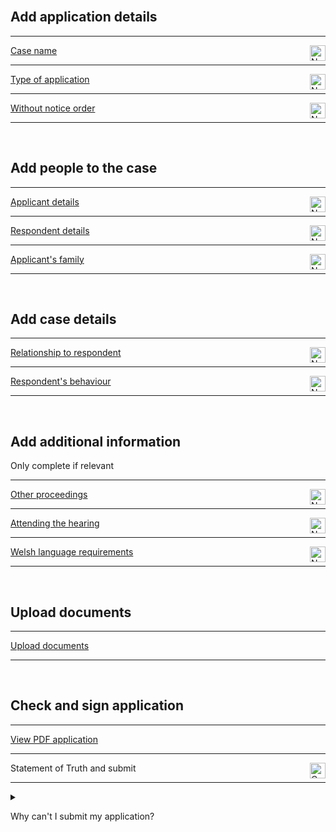 <div class='width-50'>

<br/>

## Add application details

<hr class='govuk-!-margin-top-3 govuk-!-margin-bottom-2'/>

<a href='/cases/case-details/${[CASE_REFERENCE]}/trigger/fl401CaseName/fl401CaseName1'>Case name</a><img align='right' height='25px' src='NO IMAGE URL IN THIS BRANCHnot-started.png' title='Not started'/>

<hr class='govuk-!-margin-top-3 govuk-!-margin-bottom-2'/>

<a href='/cases/case-details/${[CASE_REFERENCE]}/trigger/fl401TypeOfApplication/fl401TypeOfApplication1'>Type of application</a><img align='right' height='25px' src='NO IMAGE URL IN THIS BRANCHnot-started.png' title='Not started'/>

<hr class='govuk-!-margin-top-3 govuk-!-margin-bottom-2'/>

<a href='/cases/case-details/${[CASE_REFERENCE]}/trigger/withoutNoticeOrderDetails/withoutNoticeOrderDetails1'>Without notice order</a><img align='right' height='25px' src='NO IMAGE URL IN THIS BRANCHnot-started.png' title='Not started'/>

<hr class='govuk-!-margin-top-3 govuk-!-margin-bottom-2'/>

<br/>

## Add people to the case

<hr class='govuk-!-margin-top-3 govuk-!-margin-bottom-2'/>

<a href='/cases/case-details/${[CASE_REFERENCE]}/trigger/applicantsDetails/applicantsDetails1'>Applicant details</a><img align='right' height='25px' src='NO IMAGE URL IN THIS BRANCHnot-started.png' title='Not started'/>

<hr class='govuk-!-margin-top-3 govuk-!-margin-bottom-2'/>

<a href='/cases/case-details/${[CASE_REFERENCE]}/trigger/respondentsDetails/respondentsDetails1'>Respondent details</a><img align='right' height='25px' src='NO IMAGE URL IN THIS BRANCHnot-started.png' title='Not started'/>

<hr class='govuk-!-margin-top-3 govuk-!-margin-bottom-2'/>

<a href='/cases/case-details/${[CASE_REFERENCE]}/trigger/fl401ApplicantFamilyDetails/fl401ApplicantFamilyDetails1'>Applicant's family</a><img align='right' height='25px' src='NO IMAGE URL IN THIS BRANCHnot-started.png' title='Not started'/>

<hr class='govuk-!-margin-top-3 govuk-!-margin-bottom-2'/>

<br/>

## Add case details

<hr class='govuk-!-margin-top-3 govuk-!-margin-bottom-2'/>

<a href='/cases/case-details/${[CASE_REFERENCE]}/trigger/respondentRelationship/respondentRelationship1'>Relationship to respondent</a><img align='right' height='25px' src='NO IMAGE URL IN THIS BRANCHnot-started.png' title='Not started'/>

<hr class='govuk-!-margin-top-3 govuk-!-margin-bottom-2'/>

<a href='/cases/case-details/${[CASE_REFERENCE]}/trigger/respondentBehaviour/respondentBehaviour1'>Respondent's behaviour</a><img align='right' height='25px' src='NO IMAGE URL IN THIS BRANCHnot-started.png' title='Not started'/>

<hr class='govuk-!-margin-top-3 govuk-!-margin-bottom-2'/>

<br/>

## Add additional information

<div class='panel panel-border-wide govuk-!-font-size-16'>Only complete if relevant</div>

<hr class='govuk-!-margin-top-3 govuk-!-margin-bottom-2'/>

<a href='/cases/case-details/${[CASE_REFERENCE]}/trigger/fl401OtherProceedings/fl401OtherProceedings1'>Other proceedings</a><img align='right' height='25px' src='NO IMAGE URL IN THIS BRANCHnot-started.png' title='Not started'/>

<hr class='govuk-!-margin-top-3 govuk-!-margin-bottom-2'/>

<a href='/cases/case-details/${[CASE_REFERENCE]}/trigger/attendingTheHearing/attendingTheHearing1'>Attending the hearing</a><img align='right' height='25px' src='NO IMAGE URL IN THIS BRANCHnot-started.png' title='Not started'/>

<hr class='govuk-!-margin-top-3 govuk-!-margin-bottom-2'/>

<a href='/cases/case-details/${[CASE_REFERENCE]}/trigger/welshLanguageRequirements/welshLanguageRequirements1'>Welsh language requirements</a><img align='right' height='25px' src='NO IMAGE URL IN THIS BRANCHnot-started.png' title='Not started'/>

<hr class='govuk-!-margin-top-3 govuk-!-margin-bottom-2'/>

<br/>

## Upload documents

<hr class='govuk-!-margin-top-3 govuk-!-margin-bottom-2'/>

<a href='/cases/case-details/${[CASE_REFERENCE]}/trigger/fl401UploadDocuments/fl401UploadDocuments1'>Upload documents</a>

<hr class='govuk-!-margin-top-3 govuk-!-margin-bottom-2'/>

<br/>

## Check and sign application

<hr class='govuk-!-margin-top-3 govuk-!-margin-bottom-2'/>

<a href='/cases/case-details/${[CASE_REFERENCE]}/trigger/viewPdfDocument/viewPdfDocument1'>View PDF application</a>

<hr class='govuk-!-margin-top-3 govuk-!-margin-bottom-2'/>

Statement of Truth and submit<img align='right' height='25px' src='NO IMAGE URL IN THIS BRANCHcannot-start-yet.png' title='Cannot start yet'/>

<hr class='govuk-!-margin-top-3 govuk-!-margin-bottom-2'/>

</div>

<details class='govuk-details'>

<summary class='govuk-details__summary'>

<span class='govuk-details__summary-text'>

Why can't I submit my application?

</span>

</summary>

<div class='govuk-details__text'>

WITHOUT_NOTICE_ORDER_ERROR in <a href='/cases/case-details/${[CASE_REFERENCE]}/trigger/withoutNoticeOrderDetails/withoutNoticeOrderDetails1'>Without notice order</a>

FL401_APPLICANT_FAMILY_ERROR in <a href='/cases/case-details/${[CASE_REFERENCE]}/trigger/fl401ApplicantFamilyDetails/fl401ApplicantFamilyDetails1'>Applicant's family</a>

</div>

</details>
